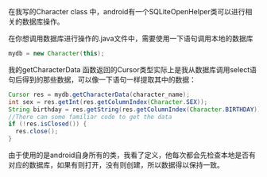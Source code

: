 在我写的Character class 中，android有一个SQLiteOpenHelper类可以进行相关的数据库操作。

在你想调用数据库进行操作的.java文件中，需要使用一下语句调用本地的数据库

```java
mydb = new Character(this);
```

我的getCharacterData 函数返回的Cursor类型实际上是我从数据库调用select语句后得到的那些数据，可以像一下语句一样提取其中的数据：

```java
Cursor res = mydb.getCharacterData(character_name);
int sex = res.getInt(res.getColumnIndex(Character.SEX));
String birthday = res.getString(res.getColumnIndex(Character.BIRTHDAY))；
//There can some familiar code to get the data
if (!res.isClosed()) {
  res.close();
}
```

由于使用的是android自身所有的类，我看了定义，他每次都会先检查本地是否有对应的数据库，如果有则打开，没有则创建，所以数据得以保持一致。